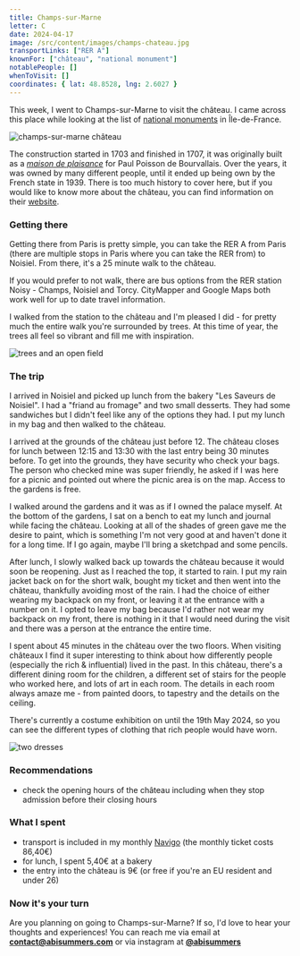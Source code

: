 ```yaml
---
title: Champs-sur-Marne
letter: C
date: 2024-04-17
image: /src/content/images/champs-chateau.jpg
transportLinks: ["RER A"]
knownFor: ["château", "national monument"]
notablePeople: []
whenToVisit: []
coordinates: { lat: 48.8528, lng: 2.6027 }
---
```


This week, I went to Champs-sur-Marne to visit the château. I came across this place while looking at the list of [national monuments](https://www.monuments-nationaux.fr) in Île-de-France.

![champs-sur-marne château](../images/champs-chateau.jpg)

The construction started in 1703 and finished in 1707, it was originally built as a [_maison de plaisance_](https://en.wikipedia.org/wiki/Lustschloss) for Paul Poisson de Bourvallais. Over the years, it was owned by many different people, until it ended up being own by the French state in 1939. There is too much history to cover here, but if you would like to know more about the château, you can find information on their [website](https://www.chateau-champs-sur-marne.fr/en/discover/history-of-the-chateau-de-champs-sur-marne).

### Getting there

Getting there from Paris is pretty simple, you can take the RER A from Paris (there are multiple stops in Paris where you can take the RER from) to Noisiel. From there, it's a 25 minute walk to the château.

If you would prefer to not walk, there are bus options from the RER station Noisy - Champs, Noisiel and Torcy. CityMapper and Google Maps both work well for up to date travel information.

I walked from the station to the château and I'm pleased I did - for pretty much the entire walk you're surrounded by trees. At this time of year, the trees all feel so vibrant and fill me with inspiration.

![trees and an open field](../images/champs-forest.jpg)

### The trip

I arrived in Noisiel and picked up lunch from the bakery "Les Saveurs de Noisiel". I had a "friand au fromage" and two small desserts. They had some sandwiches but I didn't feel like any of the options they had. I put my lunch in my bag and then walked to the château.

I arrived at the grounds of the château just before 12. The château closes for lunch between 12:15 and 13:30 with the last entry being 30 minutes before. To get into the grounds, they have security who check your bags. The person who checked mine was super friendly, he asked if I was here for a picnic and pointed out where the picnic area is on the map. Access to the gardens is free.

I walked around the gardens and it was as if I owned the palace myself. At the bottom of the gardens, I sat on a bench to eat my lunch and journal while facing the château. Looking at all of the shades of green gave me the desire to paint, which is something I'm not very good at and haven't done it for a long time. If I go again, maybe I'll bring a sketchpad and some pencils.

After lunch, I slowly walked back up towards the château because it would soon be reopening. Just as I reached the top, it started to rain. I put my rain jacket back on for the short walk, bought my ticket and then went into the château, thankfully avoiding most of the rain. I had the choice of either wearing my backpack on my front, or leaving it at the entrance with a number on it. I opted to leave my bag because I'd rather not wear my backpack on my front, there is nothing in it that I would need during the visit and there was a person at the entrance the entire time.

I spent about 45 minutes in the château over the two floors. When visiting châteaux I find it super interesting to think about how differently people (especially the rich & influential) lived in the past. In this château, there's a different dining room for the children, a different set of stairs for the people who worked here, and lots of art in each room. The details in each room always amaze me - from painted doors, to tapestry and the details on the ceiling.

There's currently a costume exhibition on until the 19th May 2024, so you can see the different types of clothing that rich people would have worn.

![two dresses](../images/champs-outfit.jpg)

### Recommendations

- check the opening hours of the château including when they stop admission before their closing hours

### What I spent

- transport is included in my monthly [Navigo](/articles/navigo/) (the monthly ticket costs 86,40€)
- for lunch, I spent 5,40€ at a bakery
- the entry into the château is 9€ (or free if you're an EU resident and under 26)

### Now it's your turn

Are you planning on going to Champs-sur-Marne? If so, I'd love to hear your thoughts and experiences! You can reach me via email at **[contact@abisummers.com](mailto:contact@abisummers.com)** or via instagram at **[@abisummers](https://www.instagram.com/abisummers/)**
